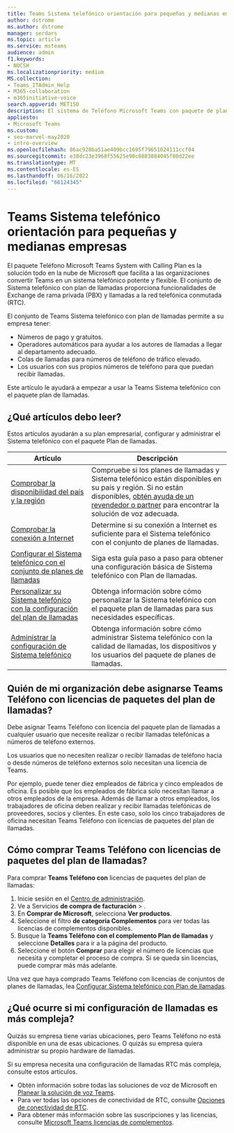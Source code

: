 ```yaml
---
title: Teams Sistema telefónico orientación para pequeñas y medianas empresas
author: dstrome
ms.author: dstrome
manager: serdars
ms.topic: article
ms.service: msteams
audience: admin
f1.keywords:
- NOCSH
ms.localizationpriority: medium
MS.collection:
- Teams_ITAdmin_Help
- M365-collaboration
- m365initiative-voice
search.appverid: MET150
description: El sistema de Teléfono Microsoft Teams con paquete de plan de llamadas es una opción económica para las llamadas de voz, lo que permite a las pequeñas y medianas empresas comunicarse mejor.
appliesto:
- Microsoft Teams
ms.custom:
- seo-marvel-may2020
- intro-overview
ms.openlocfilehash: 86ac928ba51ae409bcc1695f79651024111ccf04
ms.sourcegitcommit: e38dc23e3968f55625e90c8883884045f80d22ee
ms.translationtype: MT
ms.contentlocale: es-ES
ms.lasthandoff: 06/16/2022
ms.locfileid: "66124345"
---
```

# <a name="teams-phone-system-guidance-for-small-and-medium-businesses"></a>Teams Sistema telefónico orientación para pequeñas y medianas empresas

El paquete Teléfono Microsoft Teams System with Calling Plan es la solución todo en la nube de Microsoft que facilita a las organizaciones convertir Teams en un sistema telefónico potente y flexible. El conjunto de Sistema telefónico con plan de llamadas proporciona funcionalidades de Exchange de rama privada (PBX) y llamadas a la red telefónica conmutada (RTC).

El conjunto de Teams Sistema telefónico con plan de llamadas permite a su empresa tener:

- Números de pago y gratuitos.
- Operadores automáticos para ayudar a los autores de llamadas a llegar al departamento adecuado.
- Colas de llamadas para números de teléfono de tráfico elevado.
- Los usuarios con sus propios números de teléfono para que puedan recibir llamadas.

Este artículo le ayudará a empezar a usar la Teams Sistema telefónico con el paquete plan de llamadas.

## <a name="which-articles-should-i-read"></a>¿Qué artículos debo leer?

Estos artículos ayudarán a su plan empresarial, configurar y administrar el Sistema telefónico con el paquete Plan de llamadas.

| Artículo | Descripción |
|---------|-------------|
| [Comprobar la disponibilidad del país y la región](../country-and-region-availability-for-audio-conferencing-and-calling-plans/country-and-region-availability-for-audio-conferencing-and-calling-plans.md) | Compruebe si los planes de llamadas y Sistema telefónico están disponibles en su país y región. Si no están disponibles, [obtén ayuda de un revendedor o partner](../business-voice/reseller-partner-support.md) para encontrar la solución de voz adecuada. |
| [Comprobar la conexión a Internet](../business-voice/get-ready-internet.md) | Determine si su conexión a Internet es suficiente para el Sistema telefónico con el conjunto de planes de llamadas. |
| [Configurar el Sistema telefónico con el conjunto de planes de llamadas](../business-voice/set-up-overview.md) | Siga esta guía paso a paso para obtener una configuración básica de Sistema telefónico con Plan de llamadas. |
| [Personalizar su Sistema telefónico con la configuración del plan de llamadas](../business-voice/customize-business-voice.md) | Obtenga información sobre cómo personalizar la Sistema telefónico con el paquete plan de llamadas para sus necesidades específicas. |
| [Administrar la configuración de Sistema telefónico](../business-voice/create-users.md) | Obtenga información sobre cómo administrar Sistema telefónico con la calidad de llamadas, los dispositivos y los usuarios del paquete de planes de llamadas. |

## <a name="who-in-my-organization-needs-to-be-assigned-teams-phone-with-calling-plan-bundle-licenses"></a>Quién de mi organización debe asignarse Teams Teléfono con licencias de paquetes del plan de llamadas?

Debe asignar Teams Teléfono con licencia del paquete plan de llamadas a cualquier usuario que necesite realizar o recibir llamadas telefónicas a números de teléfono externos.

Los usuarios que no necesiten realizar o recibir llamadas de teléfono hacia o desde números de teléfono externos solo necesitan una licencia de Teams.

Por ejemplo, puede tener diez empleados de fábrica y cinco empleados de oficina. Es posible que los empleados de fábrica solo necesitan llamar a otros empleados de la empresa. Además de llamar a otros empleados, los trabajadores de oficina deben realizar y recibir llamadas telefónicas de proveedores, socios y clientes. En este caso, solo los cinco trabajadores de oficina necesitan Teams Teléfono con licencias de paquetes del plan de llamadas.

## <a name="how-do-i-purchase-teams-phone-with-calling-plan-bundle-licenses"></a>Cómo comprar Teams Teléfono con licencias de paquetes del plan de llamadas?

Para comprar **Teams Teléfono con** licencias de paquetes del plan de llamadas:

1. Inicie sesión en el [Centro de administración](https://admin.microsoft.com/Adminportal/Home#/homepage).
2. Ve a Servicios **de compra de facturación** > .
3. En **Comprar de Microsoft**, selecciona **Ver productos**.
4. Seleccione el filtro **de categoría Complementos** para ver todas las licencias de complementos disponibles.
5. Busque la **Teams Teléfono con el complemento Plan de llamadas** y seleccione **Detalles** para ir a la página del producto.
6. Seleccione el botón **Comprar** para elegir el número de licencias que necesita y completar el proceso de compra. Si se queda sin licencias, puede comprar más más adelante.

Una vez que haya comprado Teams Teléfono con licencias de conjuntos de planes de llamadas, lea [Configurar Sistema telefónico con Plan de llamadas](../business-voice/set-up-overview.md).

## <a name="what-if-my-calling-setup-is-more-complex"></a>¿Qué ocurre si mi configuración de llamadas es más compleja?

Quizás su empresa tiene varias ubicaciones, pero Teams Teléfono no está disponible en una de esas ubicaciones. O quizás su empresa quiera administrar su propio hardware de llamadas.

Si su empresa necesita una configuración de llamadas RTC más compleja, consulte estos artículos.

- Obtén información sobre todas las soluciones de voz de Microsoft en [Planear la solución de voz Teams](../cloud-voice-landing-page.md).
- Para ver todas las opciones de conectividad de RTC, consulte [Opciones de conectividad de RTC](../pstn-connectivity.md).
- Para obtener más información sobre las suscripciones y las licencias, consulte [Microsoft Teams licencias de complementos](../teams-add-on-licensing/microsoft-teams-add-on-licensing.md).
